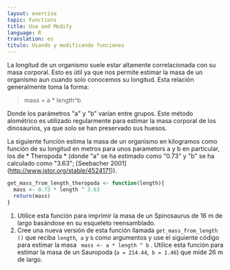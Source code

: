 ```yaml
---
layout: exercise
topic: Functions
title: Use and Modify
language: R
translation: es
titulo: Usando y modificando funciones
---
```

La longitud de un organismo suele estar altamente correlacionada con su masa corporal. Esto es útil ya que nos permite estimar la masa de un organismo aun cuando solo conocemos su longitud. Esta relación generalmente toma la forma:

> mass = a * length^b

Donde los parámetros "a" y "b" varían entre grupos. Este método alométrico es
utilizado regularmente para estimar la masa corporal de los dinosaurios, ya que solo se han preservado sus huesos.

La siguiente función estima la masa de un organismo en kilogramos como función de su
longitud en metros para unos parametors a y b en particular, los de * Theropoda *
(donde "a" se ha estimado como "0.73" y "b" se ha calculado como "3.63";
[Seebacher 2001] (http://www.jstor.org/stable/4524171)).

```r
get_mass_from_length_theropoda <- function(length){
  mass <- 0.73 * length ^ 3.63
  return(mass)
}
```

1. Utilice esta función para imprimir la masa de un Spinosaurus de 16 m de largo basándose en su esqueleto reensamblado.
2. Cree una nueva versión de esta función llamada `get_mass_from_length ()` que reciba `length`,` a` y `b` como argumentos y use el siguiente código para estimar la masa ` mass <- a * length ^ b` .
Utilice esta función para estimar la masa de un Sauropoda (`a = 214.44`,` b = 1.46`) que mide 26 m de largo.
